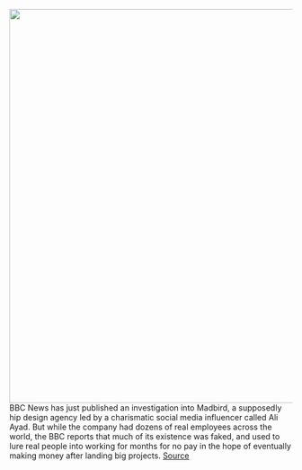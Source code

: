 <img src='https://cdn.vox-cdn.com/thumbor/Ep2p8flYpNErSEQ7tgniq9eWPyU=/0x0:1920x1080/1200x800/filters:focal(807x387:1113x693)/cdn.vox-cdn.com/uploads/chorus_image/image/70532965/image.0.png' width='700px' /><br/>
BBC News has just published an investigation into Madbird, a supposedly hip design agency led by a charismatic social media influencer called Ali Ayad. But while the company had dozens of real employees across the world, the BBC reports that much of its existence was faked, and used to lure real people into working for months for no pay in the hope of eventually making money after landing big projects.
<a href='https://www.theverge.com/2022/2/21/22944137/bbc-news-fake-company-investigation-jobfished-madbird'> Source <a/>